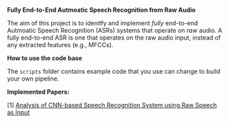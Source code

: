 
**Fully End-to-End Autmoatic Speech Recognition from Raw Audio**

The aim of this project is to idenitfy and implement *fully* end-to-end Autmoatic Speech Recognition (ASRs) systems that operate on *raw* audio. A fully end-to-end ASR is one that operates on the raw audio input, instead of any extracted features (e.g., MFCCs). 



**How to use the code base**

The `scripts` folder contains example code that you use can change to build your own pipeline.



**Implemented Papers:**

[1] [Analysis of CNN-based Speech Recognition System using Raw Speech as Input](https://ronan.collobert.com/pub/matos/2015_cnnspeech_interspeech.pdf) 

